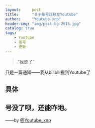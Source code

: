 ```yaml
---
layout:     post
title:      "关于账号迁移至Youtube"
author:     "Youtube-xnp"
header-img: "img/post-bg-2015.jpg"
catalog: true
tags:
    - Youtube
    - 账号
    - 更新
---
```


> “我走了”


只是一篇通知——我从bilibili搬到Youtube了


<p id = "build"></p>

## 具体

号没了呗，还能咋地。
---
——by [@Youtube_xnp](https://www.youtube.com/@Youtube_xnp)
